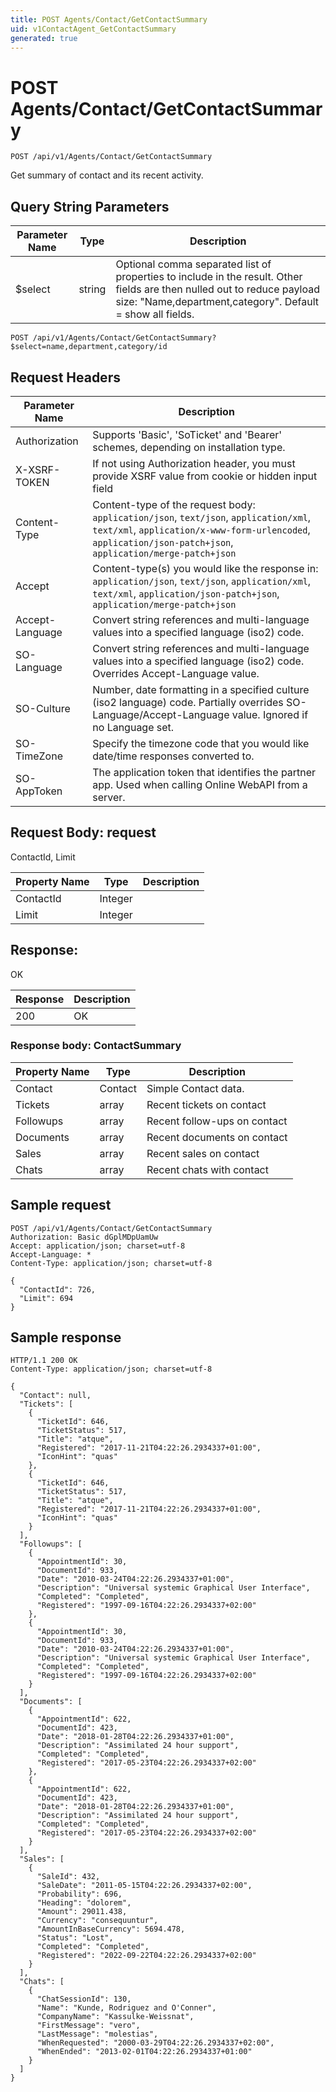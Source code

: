 ```yaml
---
title: POST Agents/Contact/GetContactSummary
uid: v1ContactAgent_GetContactSummary
generated: true
---
```


# POST Agents/Contact/GetContactSummary

```http
POST /api/v1/Agents/Contact/GetContactSummary
```

Get summary of contact and its recent activity.







## Query String Parameters

| Parameter Name | Type |  Description |
|----------------|------|--------------|
| $select | string |  Optional comma separated list of properties to include in the result. Other fields are then nulled out to reduce payload size: "Name,department,category". Default = show all fields. |

```http
POST /api/v1/Agents/Contact/GetContactSummary?$select=name,department,category/id
```


## Request Headers

| Parameter Name | Description |
|----------------|-------------|
| Authorization  | Supports 'Basic', 'SoTicket' and 'Bearer' schemes, depending on installation type. |
| X-XSRF-TOKEN   | If not using Authorization header, you must provide XSRF value from cookie or hidden input field |
| Content-Type | Content-type of the request body: `application/json`, `text/json`, `application/xml`, `text/xml`, `application/x-www-form-urlencoded`, `application/json-patch+json`, `application/merge-patch+json` |
| Accept         | Content-type(s) you would like the response in: `application/json`, `text/json`, `application/xml`, `text/xml`, `application/json-patch+json`, `application/merge-patch+json` |
| Accept-Language | Convert string references and multi-language values into a specified language (iso2) code. |
| SO-Language | Convert string references and multi-language values into a specified language (iso2) code. Overrides Accept-Language value. |
| SO-Culture | Number, date formatting in a specified culture (iso2 language) code. Partially overrides SO-Language/Accept-Language value. Ignored if no Language set. |
| SO-TimeZone | Specify the timezone code that you would like date/time responses converted to. |
| SO-AppToken | The application token that identifies the partner app. Used when calling Online WebAPI from a server. |

## Request Body: request 

ContactId, Limit 

| Property Name | Type |  Description |
|----------------|------|--------------|
| ContactId | Integer |  |
| Limit | Integer |  |

## Response:

OK

| Response | Description |
|----------------|-------------|
| 200 | OK |

### Response body: ContactSummary

| Property Name | Type |  Description |
|----------------|------|--------------|
| Contact | Contact | Simple Contact data. |
| Tickets | array | Recent tickets on contact |
| Followups | array | Recent follow-ups on contact |
| Documents | array | Recent documents on contact |
| Sales | array | Recent sales on contact |
| Chats | array | Recent chats with contact |

## Sample request

```http!
POST /api/v1/Agents/Contact/GetContactSummary
Authorization: Basic dGplMDpUamUw
Accept: application/json; charset=utf-8
Accept-Language: *
Content-Type: application/json; charset=utf-8

{
  "ContactId": 726,
  "Limit": 694
}
```

## Sample response

```http_
HTTP/1.1 200 OK
Content-Type: application/json; charset=utf-8

{
  "Contact": null,
  "Tickets": [
    {
      "TicketId": 646,
      "TicketStatus": 517,
      "Title": "atque",
      "Registered": "2017-11-21T04:22:26.2934337+01:00",
      "IconHint": "quas"
    },
    {
      "TicketId": 646,
      "TicketStatus": 517,
      "Title": "atque",
      "Registered": "2017-11-21T04:22:26.2934337+01:00",
      "IconHint": "quas"
    }
  ],
  "Followups": [
    {
      "AppointmentId": 30,
      "DocumentId": 933,
      "Date": "2010-03-24T04:22:26.2934337+01:00",
      "Description": "Universal systemic Graphical User Interface",
      "Completed": "Completed",
      "Registered": "1997-09-16T04:22:26.2934337+02:00"
    },
    {
      "AppointmentId": 30,
      "DocumentId": 933,
      "Date": "2010-03-24T04:22:26.2934337+01:00",
      "Description": "Universal systemic Graphical User Interface",
      "Completed": "Completed",
      "Registered": "1997-09-16T04:22:26.2934337+02:00"
    }
  ],
  "Documents": [
    {
      "AppointmentId": 622,
      "DocumentId": 423,
      "Date": "2018-01-28T04:22:26.2934337+01:00",
      "Description": "Assimilated 24 hour support",
      "Completed": "Completed",
      "Registered": "2017-05-23T04:22:26.2934337+02:00"
    },
    {
      "AppointmentId": 622,
      "DocumentId": 423,
      "Date": "2018-01-28T04:22:26.2934337+01:00",
      "Description": "Assimilated 24 hour support",
      "Completed": "Completed",
      "Registered": "2017-05-23T04:22:26.2934337+02:00"
    }
  ],
  "Sales": [
    {
      "SaleId": 432,
      "SaleDate": "2011-05-15T04:22:26.2934337+02:00",
      "Probability": 696,
      "Heading": "dolorem",
      "Amount": 29011.438,
      "Currency": "consequuntur",
      "AmountInBaseCurrency": 5694.478,
      "Status": "Lost",
      "Completed": "Completed",
      "Registered": "2022-09-22T04:22:26.2934337+02:00"
    }
  ],
  "Chats": [
    {
      "ChatSessionId": 130,
      "Name": "Kunde, Rodriguez and O'Conner",
      "CompanyName": "Kassulke-Weissnat",
      "FirstMessage": "vero",
      "LastMessage": "molestias",
      "WhenRequested": "2000-03-29T04:22:26.2934337+02:00",
      "WhenEnded": "2013-02-01T04:22:26.2934337+01:00"
    }
  ]
}
```